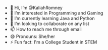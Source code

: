 - 👋 Hi, I’m @KaliahRomney
- 👀 I’m interested in Programming and Gaming
- 🌱 I’m currently learning Java and Python 
- 💞️ I’m looking to collaborate on any list
- 📫 How to reach me through email
- 😄 Pronouns: She/her
- ⚡ Fun fact: I'm a College Student in STEM

<!---
KaliahRomney/KaliahRomney is a ✨ special ✨ repository because its `README.md` (this file) appears on your GitHub profile.
You can click the Preview link to take a look at your changes.
--->
